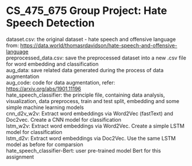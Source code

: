 # CS_475_675 Group Project: Hate Speech Detection
dataset.csv: the original dataset - hate speech and offensive language <br>
from: https://data.world/thomasrdavidson/hate-speech-and-offensive-language  <br>
preprocessed_data.csv: save the preprocessed dataset into a new .csv file for word embedding and classification <br>
aug_data: save related data generated during the process of data augmentation <br>
aug_code: code for data augmentation, refer: https://arxiv.org/abs/1901.11196 <br>
hate_speech_classifier: the principle file, containing data analysis, visualization, data preprocess, train and test split, embedding and some simple machine learning models <br>
cnn_d2v_w2v: Extract word embeddings via Word2Vec (fastText) and Doc2vec. Create a CNN model for classification <br>
lstm_w2v: Extract word embeddings via Word2Vec. Create a simple LSTM model for classification <br>
lstm_d2v: Extract word embeddings via Doc2Vec. Use the same LSTM model as before for comparsion <br>
hate_speech_classifier-Bert: user pre-trained model Bert for this assignment <br>
